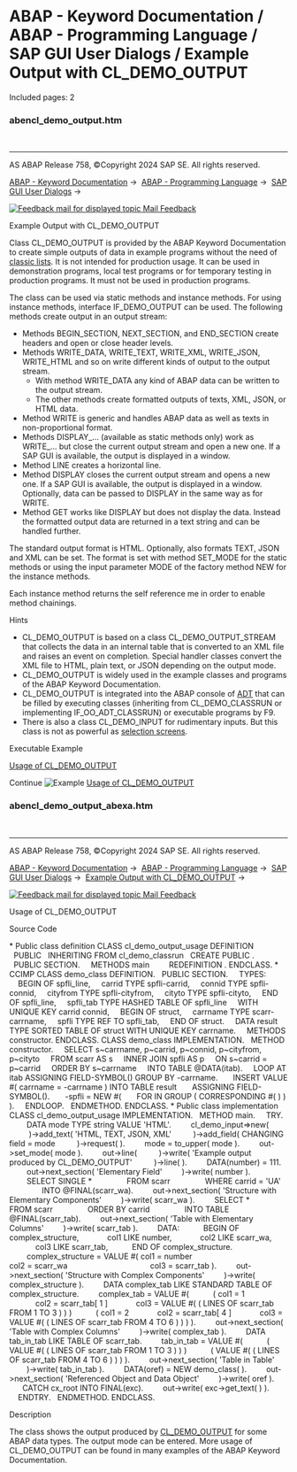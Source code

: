 # ABAP - Keyword Documentation / ABAP - Programming Language / SAP GUI User Dialogs / Example Output with CL_DEMO_OUTPUT

Included pages: 2


### abencl_demo_output.htm

  

* * *

AS ABAP Release 758, ©Copyright 2024 SAP SE. All rights reserved.

[ABAP - Keyword Documentation](https://help.sap.com/doc/abapdocu_758_index_htm/7.58/en-US/abenabap.htm) →  [ABAP - Programming Language](https://help.sap.com/doc/abapdocu_758_index_htm/7.58/en-US/abenabap_reference.htm) →  [SAP GUI User Dialogs](https://help.sap.com/doc/abapdocu_758_index_htm/7.58/en-US/abenabap_screens.htm) → 

 [![](Mail.gif?object=Mail.gif "Feedback mail for displayed topic") Mail Feedback](mailto:f1_help@sap.com?subject=Feedback%20on%20ABAP%20Documentation&body=Document:%20Example%20Output%20with%20CL_DEMO_OUTPUT%2C%20ABENCL_DEMO_OUTPUT%2C%20758%0D%0A%0D%0AError:%0D%0A%0D%0A%0D%0A%0D%0ASuggestion%20for%20improvement:)

Example Output with CL\_DEMO\_OUTPUT

Class CL\_DEMO\_OUTPUT is provided by the ABAP Keyword Documentation to create simple outputs of data in example programs without the need of [classic lists](https://help.sap.com/doc/abapdocu_758_index_htm/7.58/en-US/abenabap_dynpro_list.htm). It is not intended for production usage. It can be used in demonstration programs, local test programs or for temporary testing in production programs. It must not be used in production programs.

The class can be used via static methods and instance methods. For using instance methods, interface IF\_DEMO\_OUTPUT can be used. The following methods create output in an output stream:

-   Methods BEGIN\_SECTION, NEXT\_SECTION, and END\_SECTION create headers and open or close header levels.
-   Methods WRITE\_DATA, WRITE\_TEXT, WRITE\_XML, WRITE\_JSON, WRITE\_HTML and so on write different kinds of output to the output stream.
    -   With method WRITE\_DATA any kind of ABAP data can be written to the output stream.
    -   The other methods create formatted outputs of texts, XML, JSON, or HTML data.
-   Method WRITE is generic and handles ABAP data as well as texts in non-proportional format.
-   Methods DISPLAY\_... (available as static methods only) work as WRITE\_... but close the current output stream and open a new one. If a SAP GUI is available, the output is displayed in a window.
-   Method LINE creates a horizontal line.
-   Method DISPLAY closes the current output stream and opens a new one. If a SAP GUI is available, the output is displayed in a window. Optionally, data can be passed to DISPLAY in the same way as for WRITE.
-   Method GET works like DISPLAY but does not display the data. Instead the formatted output data are returned in a text string and can be handled further.

The standard output format is HTML. Optionally, also formats TEXT, JSON and XML can be set. The format is set with method SET\_MODE for the static methods or using the input parameter MODE of the factory method NEW for the instance methods.

Each instance method returns the self reference me in order to enable method chainings.

Hints

-   CL\_DEMO\_OUTPUT is based on a class CL\_DEMO\_OUTPUT\_STREAM that collects the data in an internal table that is converted to an XML file and raises an event on completion. Special handler classes convert the XML file to HTML, plain text, or JSON depending on the output mode.
-   CL\_DEMO\_OUTPUT is widely used in the example classes and programs of the ABAP Keyword Documentation.
-   CL\_DEMO\_OUTPUT is integrated into the ABAP console of [ADT](https://help.sap.com/doc/abapdocu_758_index_htm/7.58/en-US/abenadt_glosry.htm "Glossary Entry") that can be filled by executing classes (inheriting from CL\_DEMO\_CLASSRUN or implementing IF\_OO\_ADT\_CLASSRUN) or executable programs by F9.
-   There is also a class CL\_DEMO\_INPUT for rudimentary inputs. But this class is not as powerful as [selection screens](https://help.sap.com/doc/abapdocu_758_index_htm/7.58/en-US/abenselection_screen_glosry.htm "Glossary Entry").

Executable Example

[Usage of CL\_DEMO\_OUTPUT](https://help.sap.com/doc/abapdocu_758_index_htm/7.58/en-US/abencl_demo_output_abexa.htm)

Continue
![Example](exa.gif "Example") [Usage of CL\_DEMO\_OUTPUT](https://help.sap.com/doc/abapdocu_758_index_htm/7.58/en-US/abencl_demo_output_abexa.htm)


### abencl_demo_output_abexa.htm

  

* * *

AS ABAP Release 758, ©Copyright 2024 SAP SE. All rights reserved.

[ABAP - Keyword Documentation](https://help.sap.com/doc/abapdocu_758_index_htm/7.58/en-US/abenabap.htm) →  [ABAP - Programming Language](https://help.sap.com/doc/abapdocu_758_index_htm/7.58/en-US/abenabap_reference.htm) →  [SAP GUI User Dialogs](https://help.sap.com/doc/abapdocu_758_index_htm/7.58/en-US/abenabap_screens.htm) →  [Example Output with CL\_DEMO\_OUTPUT](https://help.sap.com/doc/abapdocu_758_index_htm/7.58/en-US/abencl_demo_output.htm) → 

 [![](Mail.gif?object=Mail.gif "Feedback mail for displayed topic") Mail Feedback](mailto:f1_help@sap.com?subject=Feedback%20on%20ABAP%20Documentation&body=Document:%20Usage%20of%20CL_DEMO_OUTPUT%2C%20ABENCL_DEMO_OUTPUT_ABEXA%2C%20758%0D%0A%0D%0AError:%0D%0A%0D%0A%0D%0A%0D%0ASuggestion%20for%20improvement:)

Usage of CL\_DEMO\_OUTPUT

Source Code   

\* Public class definition
CLASS cl\_demo\_output\_usage DEFINITION
  PUBLIC
  INHERITING FROM cl\_demo\_classrun
  CREATE PUBLIC .
  PUBLIC SECTION.
    METHODS main
        REDEFINITION .
ENDCLASS.
\* CCIMP
CLASS demo\_class DEFINITION.
  PUBLIC SECTION.
    TYPES:
    BEGIN OF spfli\_line,
    carrid TYPE spfli-carrid,
    connid TYPE spfli-connid,
    cityfrom TYPE spfli-cityfrom,
    cityto TYPE spfli-cityto,
    END OF spfli\_line,
    spfli\_tab TYPE HASHED TABLE OF spfli\_line
    WITH UNIQUE KEY carrid connid,
    BEGIN OF struct,
    carrname TYPE scarr-carrname,
    spfli TYPE REF TO spfli\_tab,
    END OF struct.
    DATA result TYPE SORTED TABLE OF struct WITH UNIQUE KEY carrname.
    METHODS constructor.
ENDCLASS.
CLASS demo\_class IMPLEMENTATION.
  METHOD constructor.
    SELECT s~carrname, p~carrid, p~connid, p~cityfrom, p~cityto
    FROM scarr AS s
    INNER JOIN spfli AS p
    ON s~carrid = p~carrid
    ORDER BY s~carrname
    INTO TABLE @DATA(itab).
    LOOP AT itab ASSIGNING FIELD-SYMBOL(<fs>) GROUP BY <fs>-carrname.
      INSERT VALUE #( carrname = <fs>-carrname ) INTO TABLE result
      ASSIGNING FIELD-SYMBOL(<line>).
      <line>-spfli = NEW #(
      FOR <wa> IN GROUP <fs> ( CORRESPONDING #( <wa> ) ) ).
    ENDLOOP.
  ENDMETHOD.
ENDCLASS.
\* Public class implementation
CLASS cl\_demo\_output\_usage IMPLEMENTATION.
  METHOD main.
    TRY.
        DATA mode TYPE string VALUE 'HTML'.
        cl\_demo\_input=>new(
         )->add\_text( 'HTML, TEXT, JSON, XML'
         )->add\_field( CHANGING field = mode
         )->request( ).
        mode = to\_upper( mode ).
        out->set\_mode( mode ).
        out->line(
         )->write( 'Example output produced by CL\_DEMO\_OUTPUT'
         )->line( ).
        DATA(number) = 111.
        out->next\_section( 'Elementary Field'
        )->write( number ).
        SELECT SINGLE \*
               FROM scarr
               WHERE carrid = 'UA'
               INTO @FINAL(scarr\_wa).
        out->next\_section( 'Structure with Elementary Components'
        )->write( scarr\_wa ).
        SELECT \*
               FROM scarr
               ORDER BY carrid
               INTO TABLE @FINAL(scarr\_tab).
        out->next\_section( 'Table with Elementary Columns'
        )->write( scarr\_tab ).
        DATA:
          BEGIN OF complex\_structure,
            col1 LIKE number,
            col2 LIKE scarr\_wa,
            col3 LIKE scarr\_tab,
          END OF complex\_structure.
        complex\_structure = VALUE #( col1 = number
                                     col2 = scarr\_wa
                                     col3 = scarr\_tab ).
        out->next\_section( 'Structure with Complex Components'
        )->write( complex\_structure ).
        DATA complex\_tab LIKE STANDARD TABLE OF complex\_structure.
        complex\_tab = VALUE #(
          ( col1 = 1
            col2 = scarr\_tab\[ 1 \]
            col3 = VALUE #( ( LINES OF scarr\_tab FROM 1 TO 3 ) ) )
          ( col1 = 2
            col2 = scarr\_tab\[ 4 \]
            col3 = VALUE #( ( LINES OF scarr\_tab FROM 4 TO 6 ) ) ) ).
        out->next\_section( 'Table with Complex Columns'
        )->write( complex\_tab ).
        DATA tab\_in\_tab LIKE TABLE OF scarr\_tab.
        tab\_in\_tab = VALUE #(
          ( VALUE #( ( LINES OF scarr\_tab FROM 1 TO 3 ) ) )
          ( VALUE #( ( LINES OF scarr\_tab FROM 4 TO 6 ) ) ) ).
        out->next\_section( 'Table in Table'
        )->write( tab\_in\_tab ).
        DATA(oref) = NEW demo\_class( ).
        out->next\_section( 'Referenced Object and Data Object'
        )->write( oref ).
      CATCH cx\_root INTO FINAL(exc).
        out->write( exc->get\_text( ) ).
    ENDTRY.
  ENDMETHOD.
ENDCLASS.

Description   

The class shows the output produced by [CL\_DEMO\_OUTPUT](https://help.sap.com/doc/abapdocu_758_index_htm/7.58/en-US/abencl_demo_output.htm) for some ABAP data types. The output mode can be entered. More usage of CL\_DEMO\_OUTPUT can be found in many examples of the ABAP Keyword Documentation.
